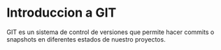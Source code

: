 # Introduccion a GIT

GIT es un sistema de control de versiones que permite hacer commits o snapshots en diferentes estados de nuestro proyectos.
